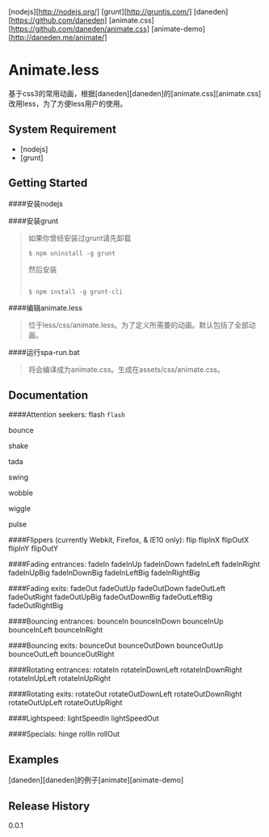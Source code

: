 [nodejs][http://nodejs.org/]
[grunt][http://gruntjs.com/]
[daneden][https://github.com/daneden]
[animate.css][https://github.com/daneden/animate.css]
[animate-demo][http://daneden.me/animate/]
# Animate.less

基于css3的常用动画，根据[daneden][daneden]的[animate.css][animate.css]改用less，为了方便less用户的使用。

## System Requirement
+ [nodejs]
+ [grunt]

## Getting Started

####安装nodejs

####安装grunt
>如果你曾经安装过grunt请先卸载
>```
>$ npm uninstall -g grunt
>```
>
>然后安装
>```
>
>$ npm install -g grunt-cli
>```
>

####编辑animate.less
>位于less/css/animate.less。为了定义所需要的动画。默认包括了全部动画。
>

####运行spa-run.bat
>将会编译成为animate.css。生成在assets/css/animate.css。
>

## Documentation
####Attention seekers:
flash `flash`

bounce

shake

tada

swing

wobble

wiggle

pulse


####Flippers (currently Webkit, Firefox, &amp; IE10 only):
flip
flipInX
flipOutX
flipInY
flipOutY

####Fading entrances:
fadeIn
fadeInUp
fadeInDown
fadeInLeft
fadeInRight
fadeInUpBig
fadeInDownBig
fadeInLeftBig
fadeInRightBig

####Fading exits:
fadeOut
fadeOutUp
fadeOutDown
fadeOutLeft
fadeOutRight
fadeOutUpBig
fadeOutDownBig
fadeOutLeftBig
fadeOutRightBig

####Bouncing entrances:
bounceIn
bounceInDown
bounceInUp
bounceInLeft
bounceInRight

####Bouncing exits:
bounceOut
bounceOutDown
bounceOutUp
bounceOutLeft
bounceOutRight

####Rotating entrances:
rotateIn
rotateInDownLeft
rotateInDownRight
rotateInUpLeft
rotateInUpRight

####Rotating exits:
rotateOut
rotateOutDownLeft
rotateOutDownRight
rotateOutUpLeft
rotateOutUpRight

####Lightspeed:
lightSpeedIn
lightSpeedOut

####Specials:
hinge
rollIn
rollOut

## Examples
[daneden][daneden]的例子[animate][animate-demo]

## Release History
0.0.1
